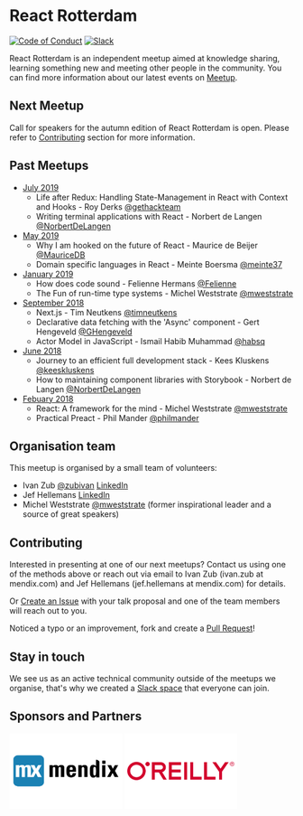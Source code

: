 # React Rotterdam

[![Code of Conduct][code-of-conduct-schield]][code-of-conduct] [![Slack][slack-shield]][slack]

React Rotterdam is an independent meetup aimed at knowledge sharing, learning something new and meeting other people in the community. You can find more information about our latest events on [Meetup](https://www.meetup.com/React-Rotterdam/).

## Next Meetup

Call for speakers for the autumn edition of React Rotterdam is open. Please refer to [Contributing](#Contributing) section for more information.

## Past Meetups

* [July 2019][july-2019]
    * Life after Redux: Handling State-Management in React with Context and Hooks - Roy Derks [@gethackteam](https://twitter.com/gethackteam)
    * Writing terminal applications with React - Norbert de Langen [@NorbertDeLangen](https://twitter.com/NorbertDeLangen)
* [May 2019][may-2019]
    * Why I am hooked on the future of React - Maurice de Beijer [@MauriceDB](https://twitter.com/MauriceDB)
    * Domain specific languages in React - Meinte Boersma [@meinte37](https://twitter.com/meinte37)
* [January 2019][jan-2019]
    * How does code sound - Felienne Hermans [@Felienne](https://twitter.com/Felienne)
    * The Fun of run-time type systems - Michel Weststrate [@mweststrate](https://twitter.com/mweststrate)
* [September 2018][sep-2018]
    * Next.js - Tim Neutkens [@timneutkens](https://twitter.com/timneutkens)
    * Declarative data fetching with the 'Async' component - Gert Hengeveld [@GHengeveld](https://twitter.com/GHengeveld)
    * Actor Model in JavaScript - Ismail Habib Muhammad [@habsq](https://twitter.com/habsq)
* [June 2018][jun-2018]
    * Journey to an efficient full development stack - Kees Kluskens [@keeskluskens](https://twitter.com/keeskluskens)
    * How to maintaining component libraries with Storybook - Norbert de Langen [@NorbertDeLangen](https://twitter.com/NorbertDeLangen)
* [Febuary 2018][feb-2018]
    * React: A framework for the mind - Michel Weststrate [@mweststrate](https://twitter.com/mweststrate)
    * Practical Preact - Phil Mander [@philmander](https://twitter.com/philmander)

## Organisation team

This meetup is organised by a small team of volunteers:
* Ivan Zub [@zubivan](https://twitter.com/zubivan) [LinkedIn](https://nl.linkedin.com/in/ivanzub/en)
* Jef Hellemans [LinkedIn](https://nl.linkedin.com/in/jefhellemans)
* Michel Weststrate [@mweststrate](https://twitter.com/mweststrate) (former inspirational leader and a source of great speakers)

## Contributing

Interested in presenting at one of our next meetups? Contact us using one of the methods above or reach out via email to Ivan Zub (ivan.zub at mendix.com) and Jef Hellemans (jef.hellemans at mendix.com) for details.

Or [Create an Issue][issues] with your talk proposal and one of the team members will reach out to you.

Noticed a typo or an improvement, fork and create a [Pull Request][pull-requests]!

## Stay in touch

We see us as an active technical community outside of the meetups we organise, that's why we created a [Slack space][slack] that everyone can join.

## Sponsors and Partners

[<img src="./logos/Mendix.png" alt="Mendix" width="200">][mendix] [<img src="./logos/OReilly.png" alt="O'Reilly Media" width="200">][oreilly]

[july-2019]: https://www.meetup.com/React-Rotterdam/events/262803775/
[may-2019]: https://www.meetup.com/React-Rotterdam/events/260725401/
[jan-2019]: https://www.meetup.com/React-Rotterdam/events/256340884/
[sep-2018]: https://www.meetup.com/React-Rotterdam/events/254069165/
[jun-2018]: https://www.meetup.com/React-Rotterdam/events/249414995/
[feb-2018]: https://www.meetup.com/React-Rotterdam/events/245132592/

[code-of-conduct-schield]: https://img.shields.io/badge/code%20of-conduct-ff69b4.svg?style=flat-square
[code-of-conduct]: https://github.com/reactrotterdam/meetup/blob/master/CODE_OF_CONDUCT.md
[slack-shield]: https://img.shields.io/badge/chat-on%20slack-brightgreen.svg?style=flat-square
[slack]: https://join.slack.com/t/reactrotterdam/shared_invite/enQtNzAxNjU5MDQ0NDIzLTM2ZmY0NjVkZWQwMmUxOTExM2JlZTIxYzI2NWNlMGMwNmVmMTA2YjY2M2VjMzUyMmFlZTNkZjJkZTRjOWI5ZGY

[mendix]: https://www.mendix.com/
[oreilly]: https://www.oreilly.com/

[issues]: https://github.com/reactrotterdam/meetup/issues
[pull-requests]: https://github.com/reactrotterdam/meetup/pulls
